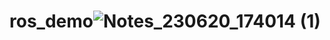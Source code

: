 # ros_demo![Notes_230620_174014 (1)](https://github.com/zeyzeppp/ros_demo/assets/123326315/9cf577d5-d7ef-44df-9bf6-240c32d7e949)
